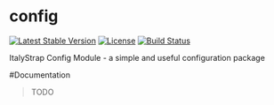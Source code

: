 # config

[![Latest Stable Version](https://poser.pugx.org/italystrap/config/v/stable)](https://packagist.org/packages/italystrap/config)
[![License](https://poser.pugx.org/italystrap/config/license)](https://packagist.org/packages/italystrap/config)
[![Build Status](https://travis-ci.org/ItalyStrap/config.svg?branch=master)](https://travis-ci.org/ItalyStrap/config)

ItalyStrap Config Module - a simple and useful configuration package

#Documentation

> TODO
